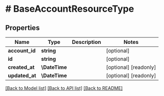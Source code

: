 # # BaseAccountResourceType

## Properties

Name | Type | Description | Notes
------------ | ------------- | ------------- | -------------
**account_id** | **string** |  | [optional]
**id** | **string** |  | [optional]
**created_at** | **\DateTime** |  | [optional] [readonly]
**updated_at** | **\DateTime** |  | [optional] [readonly]

[[Back to Model list]](../../README.md#models) [[Back to API list]](../../README.md#endpoints) [[Back to README]](../../README.md)
